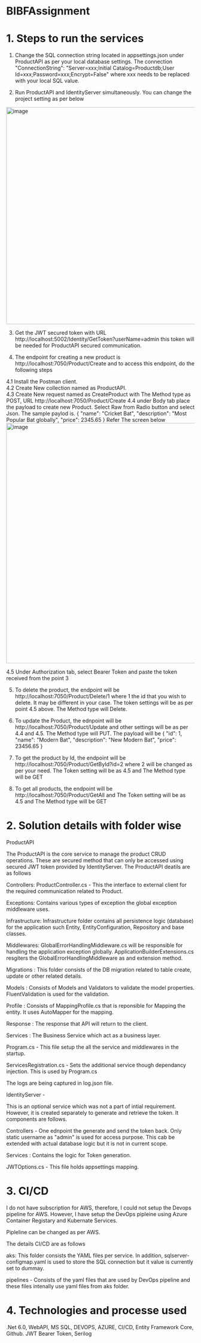 # BIBFAssignment

# 1. Steps to run the services
 1. Change the SQL connection string located in appsettings.json under ProductAPI as per your local database settings. The connection  
  "ConnectionString": "Server=xxx;Initial Catalog=Productdb;User Id=xxx;Password=xxx;Encrypt=False" where xxx needs to be replaced with your local SQL value.
 
 2. Run ProductAPI and IdentityServer simultaneously. You can change the project setting as per below
 <img width="578" alt="image" src="https://user-images.githubusercontent.com/58332656/230296163-85dd2d07-7c11-4aaa-b063-6e62a3e00585.png">
 
 3. Get the JWT secured token with URL http://localhost:5002/Identity/GetToken?userName=admin this token will be needed for ProductAPI secured communication.
 
 4. The endpoint for creating a new product is http://localhost:7050/Product/Create and to access this endpoint, do the following steps
 
   4.1 Install the Postman client.   
   4.2 Create New collection named as ProductAPI.   
   4.3 Create New request named as CreateProduct with The Method type as POST, URL http://localhost:7050/Product/Create 
   4.4 under Body tab place the payload to create new Product. Select Raw from Radio button and select Json. The sample paylod is. 
          { 
            "name": "Cricket Bat",
            "description": "Most Popular Bat globally",
           "price": 2345.65
          }
      Refer The screen below
    <img width="640" alt="image" src="https://user-images.githubusercontent.com/58332656/230302107-d5a2d14d-ec8f-4838-8f27-c932eaade8f5.png">

   4.5 Under Authorization tab, select Bearer Token and paste the token received from the point 3
   
   5. To delete the product, the endpoint will be http://localhost:7050/Product/Delete/1 where 1 the id that you wish to delete. It may be different in your case.        The token settings will be as per point 4.5 above. The Method type will Delete.
   
   6. To update the Product, the ednpoint will be http://localhost:7050/Product/Update and other settings will be as per 4.4 and 4.5. The Method type will PUT. The         payload will be 
     {
       "id": 1,
       "name": "Modern Bat",
       "description": "New Modern Bat",
       "price": 23456.65
     }
   
   7. To get the product by Id, the endpoint will be http://localhost:7050/Product/GetById?id=2 where 2 will be changed as per your need. The Token setting will be         as 4.5 and The Method type will be GET
   8. To get all products, the endpoint will be http://localhost:7050/Product/GetAll and The Token setting will be as 4.5 and The Method type will be GET

  # 2. Solution details with folder wise 
     
  ProductAPI
       
   The ProductAPI is the core service to manage the product CRUD operations. These are secured method that can only be accessed using secured JWT token                  provided by IdentityServer. The ProductAPI deatils are as follows

   Controllers: ProductController.cs -  This the interface to external client for the required communication related to Product.

   Exceptions: Contains various types of exception the global exception middleware uses.

   Infrastructure:  Infrastructure folder contains all persistence logic (database) for the application such Entity, EntityConfiguration, Repository and base            classes.

   Middlewares:  GlobalErrorHandlingMiddleware.cs will be responsible for handling the application exception globally. ApplicationBuilderExtensions.cs resgiters                      the GlobalErrorHandlingMiddleware as and extension method.

   Migrations : This folder consists of the DB migration related to table create, update or other related details.

   Models : Consists of Models and Validators to validate the model properties. FluentValidation is used for the validation.

   Profile : Consists of MappingProfile.cs that is reponsible for Mapping the entity. It uses AutoMapper for the mapping.

   Response : The response that API will return to the client.       

   Services : The Business Service which act as a business layer.

   Program.cs  -  This file setup the all the service and middlewares in the startup.

   ServicesRegistration.cs - Sets the additional service though dependancy injection. This is used by Program.cs
   
   The logs are being captured in log.json file.



   IdentityServer -  
   
   This is an optional service which was not a part of intial requirement. However, it is created separately to generate and retrieve the token. It components are follows.

   Controllers -  One ednpoint the generate and send the token back. Only static username as "admin" is used for access purpose. This cab be extended with actual                    database logic but it is not in current scope.

   Services : Contains the logic for Token generation.

   JWTOptions.cs -  This file holds appsettings mapping.
       
 
 # 3. CI/CD
 
 I do not have subscription for AWS, therefore, I could not setup the Devops pipeline for AWS. However, I have setup the DevOps pipleine using Azure Container   Registary and Kubernate Services. 
 
 Pipleline can be changed as per AWS.
 
 The details CI/CD are as follows 
 
 aks: This folder consists the YAML files per service. In addition, sqlserver-configmap.yaml is used to store the SQL connection but it value is currently set to dummay.
 
 pipelines -  Consists of the yaml files that are used by DevOps pipeline and these files intenally use yaml files from aks folder.
 
 
 # 4. Technologies and processe used
 
 .Net 6.0, WebAPI, MS SQL, DEVOPS, AZURE, CI/CD, Entity Framework Core, Github. JWT Bearer Token, Serilog
       
       
   
    
    
     
   
